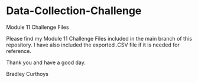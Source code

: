 # Data-Collection-Challenge
Module 11 Challenge Files

Please find my Module 11 Challenge Files included in the main branch of this repository. I have also included the exported .CSV file if it is needed for reference.

Thank you and have a good day.

Bradley Curthoys
